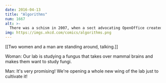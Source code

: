 ```yaml
---
date: 2016-04-13
title: "Algorithms"
num: 1667
alt: >-
  There was a schism in 2007, when a sect advocating OpenOffice created a fork of Sunday.xlsx and maintained it independently for several months. The efforts to reconcile the conflicting schedules led to the reinvention, within the cells of the spreadsheet, of modern version control.
img: https://imgs.xkcd.com/comics/algorithms.png
---
```

[[Two women and a man are standing around, talking.]]

Woman: Our lab is studying a fungus that takes over mammal brains and makes them want to study fungi.

Man: It's very promising! We're opening a whole new wing of the lab just to cultivate it!

